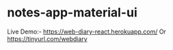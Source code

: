 # notes-app-material-ui

Live Demo:- https://web-diary-react.herokuapp.com/ Or https://tinyurl.com/webdiary
